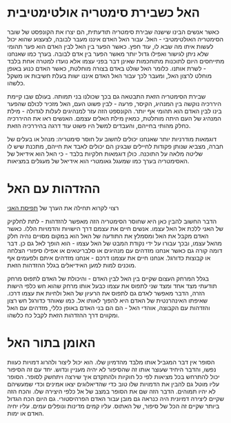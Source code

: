 
האל כשבירת סימטריה אולטימטיבית
======

כאשר אנשים הבינו שישנה שבירת סימטריה תודעתית, הם יצרו את הקונפסט של שובר הסימטריה האולטימטיבי - האל. עבור האל האדם איננו מעבר לבובה, לצעצוע שהוא יכול לעשות איתו מה שבא לו, עוד חפץ. כאשר הפער בין האל לבין האדם הוא פער תהומי שלא ניתן לגישור ואפילו גדול יותר מאשר הפער בין אדם לבובה. בערך כמו שאנחנו מתייחסים היום לתוכנות מתוחכמות שאינן דבר בפני עצמו אלא נועדו למטרה אחת בלבד - לשרת אותנו. כלומר האל שולט באדם בצורה מוחלטת, כאשר האדם כנוע באופן מוחלט לרצון האל, ומעבר לכך עבור האל האדם איננו ישות בעלת חשיבות או משקל כלשהו. 

שבירת הסימטריה הזאת התבטאה גם בכך שכולנו בני תמותה. בעולם שבו קיימת היררכיה נוקשה בין המנהיג, הקיסר, פרעה - לבין פשוט העם, האל מזכיר לכולם שהפער בינו לבין האדם הוא תהומי אף יותר. הקונספט הזה עזר למנהיגים לעלות לגדולה - מילת המנהיג של העם היתה מוחלטת, כמאין מילת האלים עצמם. האנשים ראו את ההיררכיה כחלק מהותי בחייהם, והעבדים למשל היו פשוט עוד דרגה בהיררכיה הזאת. 

דוגמאות מודרניות יותר שאנחנו יכולים לחשוב על חוסר סימטריה: מנהל או בעלים של חברה, מצביא שנותן פקודות לחיילים שבגינן הם יכולים לאבד את חייהם, מתכנת שיש לו שליטה מלאה על התוכנה. כולן דוגמאות חלקיות בלבד - כי האל הוא אידיאל של האסימטריה בערך כמו שמעגל גאומטרי הוא אידיאל של מעגלים במציאות. 

ההזדהות עם האל
======

רצוי לקרוא תחילה את הערך של [תפיסת האני](Singularity/the_self.md) 

הדבר החשוב להבין כאן היא שחוסר הסימטריה הזה מאפשר להזדהות - לתת לחלקיק של האני ללכת אל האל עצמו. אנשים חיים את עצמם דרך הישויות והדמויות הללו. כאשר האדם מקבל את האל ומסמלץ את התודעה של האל הוא במקום מסויים נהיה חלק מהאל עצמו, ובכך עבורו על ידי נקודת המבט של האל עצמו - הוא הופך לאל גם כן. דבר דומה קורה גם כאשר אנחנו מזדהים עם מנהיגים או סלבריטאים או אפילו סיפורי הצלחה או קבוצות כדורגל. אנחנו חיים את עצמנו דרכם - אנחנו מזדהים איתם ולפעמים אף מוכנים למות למען האידיאלים בגלל ההזדהות הזאת. 

בגלל המרחק העצום שקיים בין האל לבין האדם - והיכולת של האדם לתפוס מרחק תודעתי מצד אחד ומצד שני לתפוס את עצמו כבעל אותו מרחק שהוא חש כלפי הישות הזרה, הדבר מאפשר לאדם גם לתפוס את הרעיון של האל ולחיות את עצמו דרכו. שאיפתו האינהרנטית של האדם היא להפוך לאותו אל. כמו שאוהד כדורגל חש רצון והזדהות עם הקבוצה, אוהדי האל - הם הם בני האדם באופן כללי, מזדהים עם האל ומקווים דרך ההזדהות הזאת לקבל כח כלשהו. 

האומן בתור האל
======

הסופר אין דבר המגביל אותו מלבד מהדמיון שלו. הוא יכול ליצור ולהרוג דמויות כעוות נפשו, והדבר היחיד שעוצר אותו זה שהסיפור לא יהיה מעניין ונדוש. יחד עם זה הסיפור יכול להתרחש בכל מציאות לפי כל חוקיות ולהתקדם איך שירצה ויתחשק לסופר. הסופר עליו מוטל גם להבין את הדמויות שלו טוב כדי שהדיאלוגים יצאו אמינים וכדי שמעשיהם לא יהיו תמוהים. הדבר הזה שם את הסופר במצב של אל כלפי היצירה שלו. והכח הזה שקיים ליצירה דמיונית היה כנראה גם מובן עבור האדם הפרהיסטורי. גם היום הכח הגדול ביותר שקיים זה הכל של סיפור, של האתוס. עליו קמים מדינות ונופלים עמים. עליו יחיה האדם או ימות. 
